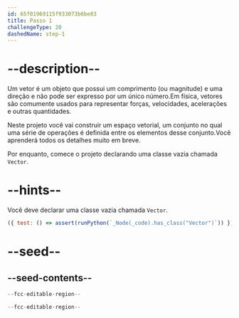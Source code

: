 ```yaml
---
id: 65f01969115f933073b6be03
title: Passo 1
challengeType: 20
dashedName: step-1
---
```


# --description--

Um vetor é um objeto que possui um comprimento (ou magnitude) e uma direção e não pode ser expresso por um único número.Em física, vetores são comumente usados para representar forças, velocidades, acelerações e outras quantidades.

Neste projeto você vai construir um espaço vetorial, um conjunto no qual uma série de operações é definida entre os elementos desse conjunto.Você aprenderá todos os detalhes muito em breve.

Por enquanto, comece o projeto declarando uma classe vazia chamada `Vector`.

# --hints--

Você deve declarar uma classe vazia chamada `Vector`.

```js
({ test: () => assert(runPython(`_Node(_code).has_class("Vector")`)) })
```

# --seed--

## --seed-contents--

```py
--fcc-editable-region--

--fcc-editable-region--
```
